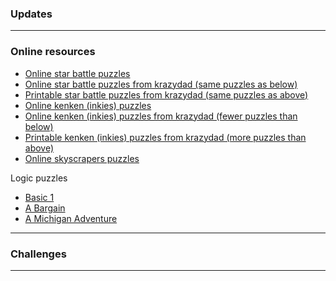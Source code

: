 ### Updates


---

### Online resources

* <a href="https://www.puzzle-star-battle.com/"> Online star battle puzzles </a>
* <a href="https://krazydad.com/tablet/starbattle/"> Online star battle puzzles from krazydad (same puzzles as below) </a>
* <a href="https://krazydad.com/starbattle/"> Printable star battle puzzles from krazydad (same puzzles as above) </a>
* <a href="http://www.kenkenpuzzle.com/play_now"> Online kenken (inkies) puzzles </a>
* <a href="https://krazydad.com/tablet/inkies/"> Online kenken (inkies) puzzles from krazydad (fewer puzzles than below) </a>
* <a href="https://krazydad.com/inkies/"> Printable kenken (inkies) puzzles from krazydad (more puzzles than above) </a>
* <a href="https://www.puzzle-skyscrapers.com/"> Online skyscrapers puzzles </a>



Logic puzzles
   * <a href="https://www.ahapuzzles.com/logic/logic-puzzles/basic-1/"> Basic 1 </a>
   * <a href="https://www.ahapuzzles.com/logic/logic-puzzles/a-bargain/"> A Bargain </a>    
   * <a href="https://www.ahapuzzles.com/logic/logic-puzzles/a-michigan-adventure/"> A Michigan Adventure </a>


---

### Challenges 



---

